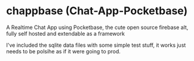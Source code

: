 # chappbase (Chat-App-Pocketbase)
A Realtime Chat App using Pocketbase, the cute open source firebase alt, fully self hosted and extendable as a framework

I've included the sqlite data files with some simple test stuff, it works just needs to be polsihe as if it were going to prod.
